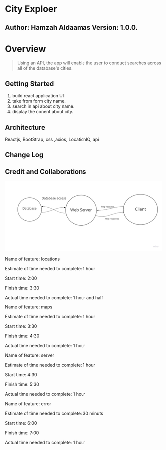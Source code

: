# City Exploer

## Author: Hamzah Aldaamas Version: 1.0.0.

# Overview
 > Using an API, the app will enable the user to conduct searches across all of the database's cities.

## Getting Started
1. build react application UI 
2. take from form city name.
3. search in api about city name.
4. display the conent about city.


## Architecture
Reactjs, BootStrap, css ,axios, LocationIQ, api

## Change Log

## Credit and Collaborations

![Explain](map.jpg)

Name of feature: locations

Estimate of time needed to complete: 1 hour

Start time: 2:00

Finish time: 3:30

Actual time needed to complete: 1 hour and half

Name of feature: maps

Estimate of time needed to complete: 1 hour

Start time: 3:30

Finish time: 4:30

Actual time needed to complete: 1 hour


Name of feature: server

Estimate of time needed to complete: 1 hour

Start time: 4:30

Finish time: 5:30

Actual time needed to complete: 1 hour


Name of feature: error

Estimate of time needed to complete: 30 minuts

Start time: 6:00

Finish time: 7:00

Actual time needed to complete: 1 hour


